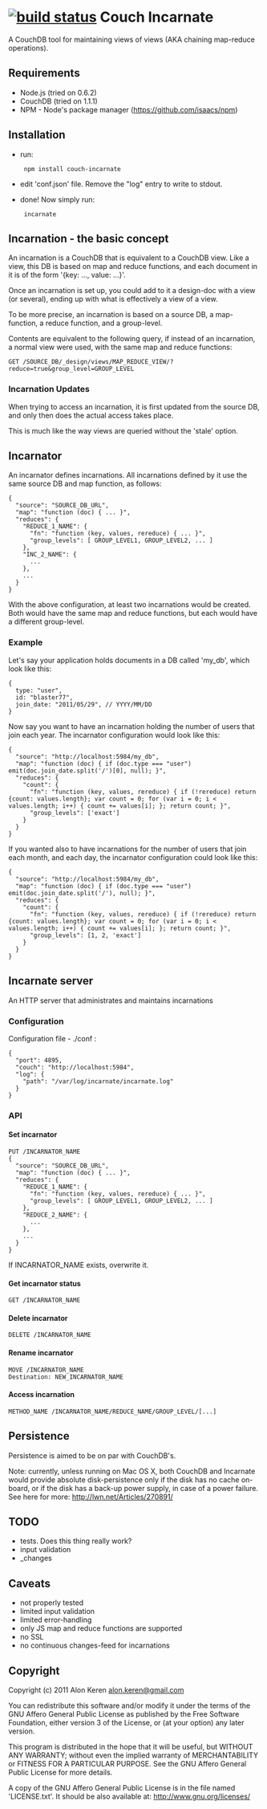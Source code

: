 [![build status](https://secure.travis-ci.org/afters/couch-incarnate.png)](http://travis-ci.org/afters/couch-incarnate)
Couch Incarnate
===============

A CouchDB tool for maintaining views of views (AKA chaining map-reduce operations).

## Requirements ##

*   Node.js (tried on 0.6.2)
*   CouchDB (tried on 1.1.1)
*   NPM - Node's package manager (https://github.com/isaacs/npm)

## Installation ##

*   run:

         npm install couch-incarnate

*   edit 'conf.json' file. Remove the "log" entry to write to stdout.
*   done! Now simply run:

         incarnate

## Incarnation - the basic concept ##

An incarnation is a CouchDB that is equivalent to a CouchDB view. Like a view, this DB is based on map and reduce functions, and each document in it is of the form '{key: ..., value: ...}'.

Once an incarnation is set up, you could add to it a design-doc with a view (or several), ending up with what is effectively a view of a view.

To be more precise, an incarnation is based on a source DB, a map-function, a reduce function, and a group-level. 

Contents are equivalent to the following query, if instead of an incarnation, a normal view were used, with the same map and reduce functions:

    GET /SOURCE_DB/_design/views/MAP_REDUCE_VIEW/?reduce=true&group_level=GROUP_LEVEL

### Incarnation Updates ###

When trying to access an incarnation, it is first updated from the source DB, and only then does the actual access takes place.

This is much like the way views are queried without the 'stale' option.

## Incarnator ##

An incarnator defines incarnations. All incarnations defined by it use the same source DB and map function, as follows:

    {
      "source": "SOURCE_DB_URL",
      "map": "function (doc) { ... }",
      "reduces": {
        "REDUCE_1_NAME": {
          "fn": "function (key, values, rereduce) { ... }",
          "group_levels": [ GROUP_LEVEL1, GROUP_LEVEL2, ... ]
        },
        "INC_2_NAME": {
          ...
        },
        ...
      }
    }

With the above configuration, at least two incarnations would be created. Both would have the same map and reduce functions, but each would have a different group-level.

### Example ###

Let's say your application holds documents in a DB called 'my_db', which look like this:

    {
      type: "user",
      id: "blaster77",
      join_date: "2011/05/29", // YYYY/MM/DD
    }

Now say you want to have an incarnation holding the number of users that join each year. The incarnator configuration would look like this:

    {
      "source": "http://localhost:5984/my_db",
      "map": "function (doc) { if (doc.type === "user") emit(doc.join_date.split('/')[0], null); }",
      "reduces": {
        "count": {
          "fn": "function (key, values, rereduce) { if (!rereduce) return {count: values.length}; var count = 0; for (var i = 0; i < values.length; i++) { count += values[i]; }; return count; }",
          "group_levels": ['exact']
        }
      }
    }

If you wanted also to have incarnations for the number of users that join each month, and each day, the incarnator configuration could look like this:

    {
      "source": "http://localhost:5984/my_db",
      "map": "function (doc) { if (doc.type === "user") emit(doc.join_date.split('/'), null); }",
      "reduces": {
        "count": {
          "fn": "function (key, values, rereduce) { if (!rereduce) return {count: values.length}; var count = 0; for (var i = 0; i < values.length; i++) { count += values[i]; }; return count; }",
          "group_levels": [1, 2, 'exact']
        }
      }
    }

## Incarnate server ##

An HTTP server that administrates and maintains incarnations 

### Configuration ###

Configuration file - ./conf :

    {
      "port": 4895,
      "couch": "http://localhost:5984",
      "log": {
        "path": "/var/log/incarnate/incarnate.log"
      }
    }

### API ###

#### Set incarnator ####

    PUT /INCARNATOR_NAME
    {
      "source": "SOURCE_DB_URL",
      "map": "function (doc) { ... }",
      "reduces": {
        "REDUCE_1_NAME": {
          "fn": "function (key, values, rereduce) { ... }",
          "group_levels": [ GROUP_LEVEL1, GROUP_LEVEL2, ... ]
        },
        "REDUCE_2_NAME": {
          ...
        },
        ...
      }
    }

If INCARNATOR\_NAME exists, overwrite it.


#### Get incarnator status ####

    GET /INCARNATOR_NAME


#### Delete incarnator ####

    DELETE /INCARNATOR_NAME


#### Rename incarnator ####

    MOVE /INCARNATOR_NAME
    Destination: NEW_INCARNATOR_NAME


#### Access incarnation ####

    METHOD_NAME /INCARNATOR_NAME/REDUCE_NAME/GROUP_LEVEL/[...]

## Persistence ##

Persistence is aimed to be on par with CouchDB's. 

Note: currently, unless running on Mac OS X, both CouchDB and Incarnate would provide absolute disk-persistence only if the disk has no cache on-board, or if the disk has a back-up power supply, in case of a power failure. See here for more: http://lwn.net/Articles/270891/

## TODO ##

- tests. Does this thing really work?
- input validation
- _changes

## Caveats ##

- not properly tested
- limited input validation
- limited error-handling
- only JS map and reduce functions are supported
- no SSL
- no continuous changes-feed for incarnations

## Copyright ##

Copyright (c) 2011 Alon Keren <alon.keren@gmail.com>

You can redistribute this software and/or modify
it under the terms of the GNU Affero General Public License as published by
the Free Software Foundation, either version 3 of the License, or
(at your option) any later version.

This program is distributed in the hope that it will be useful,
but WITHOUT ANY WARRANTY; without even the implied warranty of
MERCHANTABILITY or FITNESS FOR A PARTICULAR PURPOSE.  See the
GNU Affero General Public License for more details.

A copy of the GNU Affero General Public License is in the file named 'LICENSE.txt'. 
It should be also available at: <http://www.gnu.org/licenses/>

